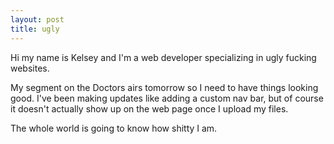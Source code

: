 ```yaml
---
layout: post
title: ugly
---
```

Hi my name is Kelsey and I'm a web developer specializing in ugly fucking websites. 

My segment on the Doctors airs tomorrow so I need to have things looking good. I've been making updates like adding a custom nav bar, but of course it doesn't actually show up on the web page once I upload my files. 

The whole world is going to know how shitty I am. 